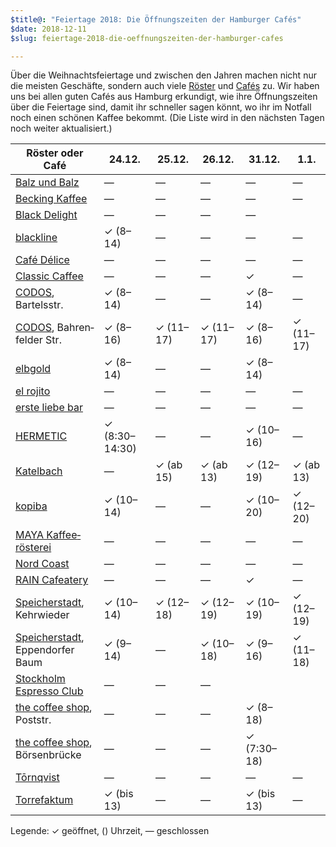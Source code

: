 ```yaml
---
$title@: "Feiertage 2018: Die Öffnungszeiten der Hamburger Cafés"
$date: 2018-12-11
$slug: feiertage-2018-die-oeffnungszeiten-der-hamburger-cafes

---
```

Über die Weihnachtsfeiertage und zwischen den Jahren machen nicht nur die meisten Geschäfte, sondern auch viele [Röster]([url('/content/pages/roasters.md')]) und [Cafés]([url('/content/pages/cafes.md')]) zu. Wir haben uns bei allen guten Cafés aus Hamburg erkundigt, wie ihre Öffnungszeiten über die Feiertage sind, damit ihr schneller sagen könnt, wo ihr im Notfall noch einen schönen Kaffee bekommt. (Die Liste wird in den nächsten Tagen noch weiter aktualisiert.)

| Röster oder Café | 24.12. | 25.12. | 26.12. | 31.12. | 1.1. |
|---|---|---|---|---|---|
| [Balz und Balz]([url('/content/cafes/balz-und-balz.md')]) | — | — | — | — | — |
| [Becking Kaffee]([url('/content/roasters/becking-kaffee.md')]) | — | — | — | — | — |
| [Black Delight]([url('/content/roasters/black-delight.md')]) | — | — | — | — | |
| [blackline]([url('/content/cafes/blackline.md')]) | ✓ (8–14) | — | — | — | — |
| [Café Délice]([url('/content/cafes/cafe-delice.md')]) | — | — | — | — | — |
| [Classic Caffee]([url('/content/roasters/classic-caffee.md')]) | — | — | — | ✓ | — |
| [CODOS]([url('/content/cafes/codos.md')]), Bartelsstr. | ✓ (8–14) | — | — | ✓ (8–14) | — |
| [CODOS]([url('/content/cafes/codos.md')]), Bahren&shy;felder Str. | ✓ (8–16) | ✓ (11–17) | ✓ (11–17) | ✓ (8–16) | ✓ (11–17) |
| [elbgold]([url('/content/roasters/elbgold.md')]) | ✓ (8–14) | — | — | ✓ (8–14) | |
| [el rojito]([url('/content/roasters/el-rojito.md')]) | — | — | — | — | — |
| [erste liebe bar]([url('/content/cafes/erste-liebe-bar.md')]) | — | — | — | — | — |
| [HERMETIC]([url('/content/roasters/hermetic.md')]) | ✓ (8:30–14:30) | — | — | ✓ (10–16) | — |
| [Katelbach]([url('/content/roasters/katelbach.md')]) | — | ✓ (ab 15) | ✓ (ab 13) | ✓ (12–19) | ✓ (ab 13) |
| [kopiba]([url('/content/roasters/kopiba.md')]) | ✓ (10–14) | — | — | ✓ (10–20) | ✓ (12–20) |
| [MAYA Kaffee&shy;rösterei]([url('/content/roasters/maya-kaffeeroesterei.md')]) | — | — | — | — | — |
| [Nord Coast]([url('/content/roasters/nord-coast.md')]) | — | — | — | — | — |
| [RAIN Cafeatery]([url('/content/cafes/rain-cafeatery.md')]) | — | — | — | ✓ | — |
| [Speicher&shy;stadt]([url('/content/roasters/speicherstadt-kaffeeroesterei.md')]), Kehrwieder | ✓ (10–14) | ✓ (12–18) | ✓ (12–19) | ✓ (10–19) | ✓ (12–19) |
| [Speicher&shy;stadt]([url('/content/roasters/speicherstadt-kaffeeroesterei.md')]), Eppen&shy;dorfer Baum | ✓ (9–14) | — | ✓ (10–18) | ✓ (9–16) |✓ (11–18) |
| [Stockholm Espresso Club]([url('/content/cafes/stockholm-espresso-club.md')]) | — | — | — | | |
| [the coffee shop]([url('/content/cafes/the-coffee-shop.md')]), Poststr. | — | — | — | ✓ (8–18) | |
| [the coffee shop]([url('/content/cafes/the-coffee-shop.md')]), Börsen&shy;brücke | — | — | — | ✓ (7:30–18) | |
| [Tōrnqvist]([url('/content/cafes/tornqvist.md')]) | — | — | — | — | — |
| [Torrefaktum]([url('/content/roasters/torrefaktum.md')]) | ✓ (bis 13) | — | — | ✓ (bis 13) | — |

Legende: ✓ geöffnet, () Uhrzeit, — geschlossen